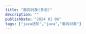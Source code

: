 ```yaml
---
title: "面向对象(多态)"
description: ""
publishDate: "2024 01 06"
tags: ["java进阶","java","面向对象"]
---
```


